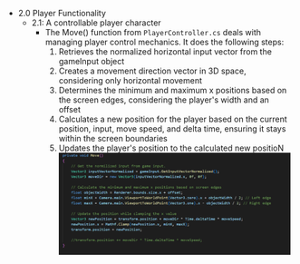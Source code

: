 * 2.0 Player Functionality
  * 2.1: A controllable player character
    * The Move() function from `PlayerController.cs` deals with managing player control mechanics. It does the following steps:
       1. Retrieves the normalized horizontal input vector from the gameInput object
       2. Creates a movement direction vector in 3D space, considering only horizontal movement
       3. Determines the minimum and maximum x positions based on the screen edges, considering the player's width and an offset
       4. Calculates a new position for the player based on the current position, input, move speed, and delta time, ensuring it stays within the screen boundaries
       5.  Updates the player's position to the calculated new positioN
           ![Move()](./MVP-media/2.1.png)
